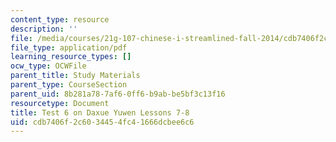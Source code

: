 ```yaml
---
content_type: resource
description: ''
file: /media/courses/21g-107-chinese-i-streamlined-fall-2014/cdb7406f2c6034454fc41666dcbee6c6_MIT21G_107F14_Test_6.pdf
file_type: application/pdf
learning_resource_types: []
ocw_type: OCWFile
parent_title: Study Materials
parent_type: CourseSection
parent_uid: 8b281a78-7af6-0ff6-b9ab-be5bf3c13f16
resourcetype: Document
title: Test 6 on Daxue Yuwen Lessons 7-8
uid: cdb7406f-2c60-3445-4fc4-1666dcbee6c6
---
```


